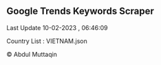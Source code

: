 

## Google Trends Keywords Scraper 
 
Last Update 10-02-2023 , 06:46:09

Country List :
VIETNAM.json



© Abdul Muttaqin 
